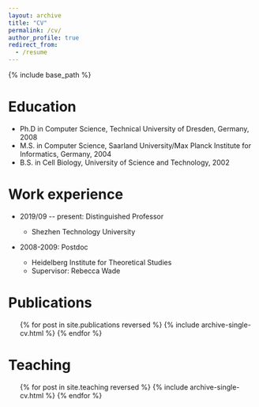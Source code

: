```yaml
---
layout: archive
title: "CV"
permalink: /cv/
author_profile: true
redirect_from:
  - /resume
---
```


{% include base_path %}

Education
======
* Ph.D in Computer Science, Technical University of Dresden, Germany, 2008 
* M.S. in Computer Science, Saarland University/Max Planck Institute for Informatics, Germany, 2004
* B.S. in Cell Biology, University of Science and Technology, 2002

Work experience
======
* 2019/09 -- present: Distinguished Professor
  * Shezhen Technology University
 

* 2008-2009: Postdoc
  * Heidelberg Institute for Theoretical Studies
  * Supervisor: Rebecca Wade


  


Publications
======
  <ul>{% for post in site.publications reversed %}
    {% include archive-single-cv.html %}
  {% endfor %}</ul>
  

Teaching
======
  <ul>{% for post in site.teaching reversed %}
    {% include archive-single-cv.html %}
  {% endfor %}</ul>
  
